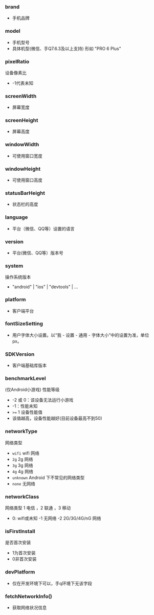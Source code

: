 ### **brand**
- 手机品牌

### **model**
- 手机型号
- 具体机型(微信、手Q7.6.3及以上支持) 形如 "PRO 6 Plus"

### **pixelRatio**
设备像素比
- -1代表未知

### **screenWidth**
- 屏幕宽度

### **screenHeight**
- 屏幕高度

### **windowWidth**
- 可使用窗口宽度

### **windowHeight**
- 可使用窗口高度

### **statusBarHeight**
- 状态栏的高度

### **language**
- 平台（微信、QQ等）设置的语言

### **version**
- 平台(微信、QQ等）版本号

### **system**
操作系统版本
- "android" | "ios" | "devtools" | ...

### **platform**
- 客户端平台

### **fontSizeSetting**
- 用户字体大小设置。以“我 - 设置 - 通用 - 字体大小”中的设置为准，单位 px。

### **SDKVersion**
- 客户端基础库版本

### **benchmarkLevel**
(仅Android小游戏) 性能等级
- -2 或 0：该设备无法运行小游戏
- -1：性能未知
- `>=` 1 设备性能值
- 该值越高，设备性能越好(目前设备最高不到50)

### **networkType**
网络类型
- `wifi`	wifi 网络
- `2g`	2g 网络
- `3g`	3g 网络
- `4g`	4g 网络
- `unknown`	Android 下不常见的网络类型
- `none`	无网络

### **networkClass**
网络类型 1 电信 ，2 联通 ，3 移动
- 0: wifi或未知
-1 无网络
-2 2G/3G/4G/nG 网络

### **isFirstInstall**
是否首次安装
- 1为首次安装
- 0非首次安装

### **devPlatform**
- 仅在开发环境下可以，手q环境下无该字段

### **fetchNetworkInfo()**
- 获取网络状况信息
